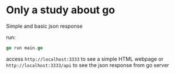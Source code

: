 # Only a study about go
Simple and basic json response

run:
```go
go run main.go
```

access `http://localhost:3333` to see a simple HTML webpage
or `http://localhost:3333/api` to see the json response from go server